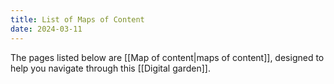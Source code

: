 ```yaml
---
title: List of Maps of Content
date: 2024-03-11
---
```

The pages listed below are [[Map of content|maps of content]], designed to help you navigate through this [[Digital garden]].